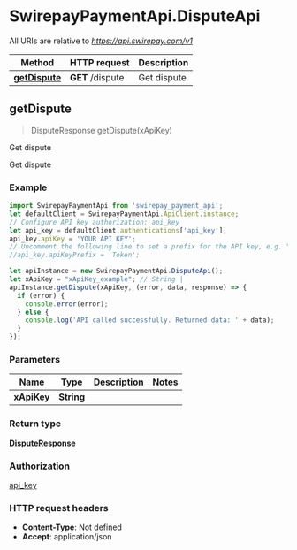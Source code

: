 # SwirepayPaymentApi.DisputeApi

All URIs are relative to *https://api.swirepay.com/v1*

Method | HTTP request | Description
------------- | ------------- | -------------
[**getDispute**](DisputeApi.md#getDispute) | **GET** /dispute | Get dispute



## getDispute

> DisputeResponse getDispute(xApiKey)

Get dispute

Get dispute

### Example

```javascript
import SwirepayPaymentApi from 'swirepay_payment_api';
let defaultClient = SwirepayPaymentApi.ApiClient.instance;
// Configure API key authorization: api_key
let api_key = defaultClient.authentications['api_key'];
api_key.apiKey = 'YOUR API KEY';
// Uncomment the following line to set a prefix for the API key, e.g. "Token" (defaults to null)
//api_key.apiKeyPrefix = 'Token';

let apiInstance = new SwirepayPaymentApi.DisputeApi();
let xApiKey = "xApiKey_example"; // String | 
apiInstance.getDispute(xApiKey, (error, data, response) => {
  if (error) {
    console.error(error);
  } else {
    console.log('API called successfully. Returned data: ' + data);
  }
});
```

### Parameters


Name | Type | Description  | Notes
------------- | ------------- | ------------- | -------------
 **xApiKey** | **String**|  | 

### Return type

[**DisputeResponse**](DisputeResponse.md)

### Authorization

[api_key](../README.md#api_key)

### HTTP request headers

- **Content-Type**: Not defined
- **Accept**: application/json

